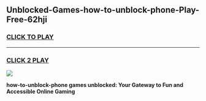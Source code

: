 
## Unblocked-Games-how-to-unblock-phone-Play-Free-62hji
<h3>
<a href="https://premium76.site?title=how-to-unblock-phone&ref=18A1">CLICK TO PLAY</a></h3>
<hr>

<h3>
<a href="https://premium76.site?title=how-to-unblock-phone&ref=18A1">CLICK 2 PLAY</a>
  
</h3>

<a href="https://premium76.site?title=how-to-unblock-phone&ref=18A1"><img src="https://clearcache.store/games.png"></a>


**how-to-unblock-phone games unblocked: Your Gateway to Fun and Accessible Online Gaming**
